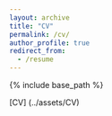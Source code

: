 ```yaml
---
layout: archive
title: "CV"
permalink: /cv/
author_profile: true
redirect_from:
  - /resume
---
```


{% include base_path %}

[CV] (../assets/CV)



